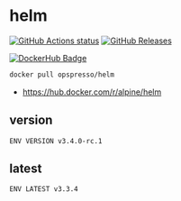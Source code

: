 # helm

[![GitHub Actions status](https://github.com/opspresso/helm/workflows/Build-Push/badge.svg)](https://github.com/opspresso/helm/actions)
[![GitHub Releases](https://img.shields.io/github/release/opspresso/helm.svg)](https://github.com/opspresso/helm/releases)

[![DockerHub Badge](http://dockeri.co/image/opspresso/helm)](https://hub.docker.com/r/opspresso/helm/)

```bash
docker pull opspresso/helm
```

* https://hub.docker.com/r/alpine/helm

## version

```
ENV VERSION v3.4.0-rc.1
```

## latest

```
ENV LATEST v3.3.4
```
